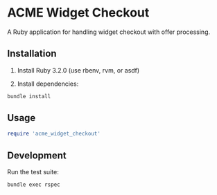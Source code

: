 # ACME Widget Checkout

A Ruby application for handling widget checkout with offer processing.

## Installation

1. Install Ruby 3.2.0 (use rbenv, rvm, or asdf)

2. Install dependencies:
```bash
bundle install
```

## Usage

```ruby
require 'acme_widget_checkout'
```

## Development

Run the test suite:
```bash
bundle exec rspec
```

